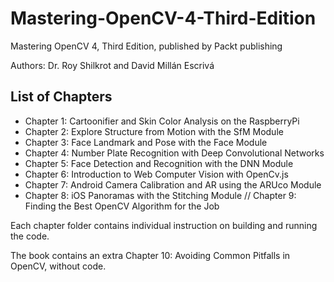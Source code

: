# Mastering-OpenCV-4-Third-Edition
Mastering OpenCV 4, Third Edition, published by Packt publishing

Authors: Dr. Roy Shilkrot and David Millán Escrivá

## List of Chapters
* Chapter 1: Cartoonifier and Skin Color Analysis on the RaspberryPi
* Chapter 2: Explore Structure from Motion with the SfM Module
* Chapter 3: Face Landmark and Pose with the Face Module	
* Chapter 4: Number Plate Recognition with Deep Convolutional Networks
* Chapter 5: Face Detection and Recognition with the DNN Module
* Chapter 6: Introduction to Web Computer Vision with OpenCv.js
* Chapter 7: Android Camera Calibration and AR using the ARUco Module
* Chapter 8: iOS Panoramas with the Stitching Module
// Chapter 9: Finding the Best OpenCV Algorithm for the Job

Each chapter folder contains individual instruction on building and running the code.

The book contains an extra Chapter 10: Avoiding Common Pitfalls in OpenCV, without code.
